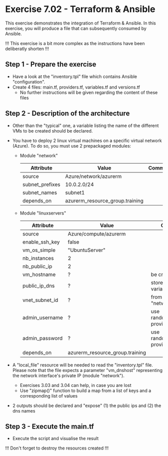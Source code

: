 # Exercise 7.02 - Terraform & Ansible

This exercise demonstrates the integration of Terraform & Ansible. In this exercise, you will produce a file that can subsequently consumed by Ansible.

!!! This exercise is a bit more complex as the instructions have been deliberatly shorten !!!

## Step 1 - Prepare the exercise

- Have a look at the "inventory.tpl" file which contains Ansible "configuration".
- Create 4 files: main.tf, providers.tf, variables.tf and versions.tf
  - No further instructions will be given regarding the content of these files

## Step 2 - Description of the architecture

- Other than the "typical" one, a variable listing the name of the different VMs to be created should be declared.

- You have to deploy 2 linux virtual machines on a specific virtual network (Azure). To do so, you must use 2 prepackaged modules:

  - Module "network"

    Attribute       | Value                           | Comment
    --------------- | ------------------------------- | -------
    source          | Azure/network/azurerm           |
    subnet_prefixes | 10.0.2.0/24                     |
    subnet_names    | subnet1                         |
    depends_on      | azurerm_resource_group.training |

  - Module "linuxservers"

    Attribute       | Value                           | Comment
    --------------- | ------------------------------- | -------------------
    source          | Azure/compute/azurerm           |
    enable_ssh_key  | false                           |
    vm_os_simple    | "UbuntuServer"                  |
    nb_instances    | 2                               |
    nb_public_ip    | 2                               |
    vm_hostname     | ?                               | be creative
    public_ip_dns   | ?                               | stored in a variable
    vnet_subnet_id  | ?                               | from module "network"
    admin_username  | ?                               | use random_string provider
    admin_password  | ?                               | use random_password provider
    depends_on      | azurerm_resource_group.training |

- A "local_file" resource will be needed to read the "inventory.tpl" file. Please note that the file expects a parameter "vm_dnshost" representing the network interface's private IP (module "network").
  - Exercises 3.03 and 3.04 can help, in case you are lost
  - Use "zipmap()" function to build a map from a list of keys and a corresponding list of values

- 2 outputs should be declared and "expose" (1) the public ips and (2) the dns names

## Step 3 - Execute the main.tf

- Execute the script and visualise the result

!!! Don't forget to destroy the resources created !!!

